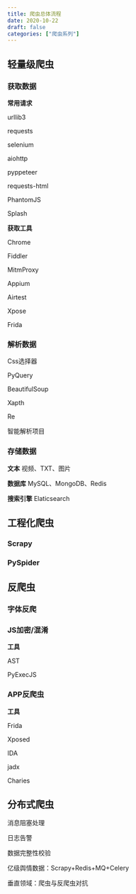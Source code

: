 ```yaml
---
title: 爬虫总体流程
date: 2020-10-22
draft: false
categories: ["爬虫系列"]
---
```


## 轻量级爬虫

### 获取数据

**常用请求**

urllib3

requests

selenium

aiohttp

pyppeteer

requests-html

PhantomJS

Splash

**获取工具**

Chrome

Fiddler

MitmProxy

Appium

Airtest

Xpose

Frida

### 解析数据

Css选择器

PyQuery

BeautifulSoup

Xapth

Re

智能解析项目

### 存储数据

**文本** 视频、TXT、图片

**数据库** MySQL、MongoDB、Redis

**搜索引擎** Elaticsearch


## 工程化爬虫

### Scrapy


### PySpider


## 反爬虫

### 字体反爬


### JS加密/混淆

**工具** 

AST

PyExecJS

### APP反爬虫

**工具**

Frida

Xposed

IDA

jadx

Charies

## 分布式爬虫

消息阻塞处理

日志告警

数据完整性校验

亿级舆情数据：Scrapy+Redis+MQ+Celery

垂直领域：爬虫与反爬虫对抗


